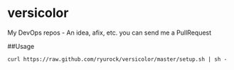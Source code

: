 versicolor
=================

My DevOps repos - An idea, afix, etc. you can send me a PullRequest

##Usage 

```
curl https://raw.github.com/ryurock/versicolor/master/setup.sh | sh -
```
